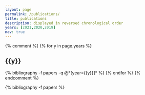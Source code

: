 ```yaml
---
layout: page
permalink: /publications/
title: publications
description: displayed in reversed chronological order
years: [2021,2020,2019]
nav: true
---
```


<div class="publications">

{% comment %}
{% for y in page.years %}
  <h2 class="year">{{y}}</h2>
  {% bibliography -f papers -q @*[year={{y}}]* %}
{% endfor %}
{% endcomment %}

{% bibliography -f papers %}

</div>
